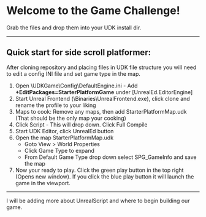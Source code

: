 <h1>Welcome to the Game Challenge!</h1>
<p>Grab the files and drop them into your UDK install dir.</p>
<hr />

<h2>Quick start for side scroll platformer:</h2>

<p>After cloning repository and placing files in UDK file structure you will need to edit a config INI file and set game type in the map.</p>

<ol>
  <li>Open \UDKGame\Config\DefaultEngine.ini - Add <strong>+EditPackages=StarterPlatformGame</strong> under [UnrealEd.EditorEngine]</li>
  <li>Start Unreal Frontend (\Binaries\UnrealFrontend.exe), click clone and rename the profile to your liking</li>
  <li>Maps to cook: Remove any maps, then add StarterPlatformMap.udk (That should be the only map your cooking)</li>
  <li>Click Script - This will drop down. Click Full Compile</li>
  <li>Start UDK Editor, click UnrealEd button</li>
  <li>Open the map StarterPlatformMap.udk
    <ul>
      <li>Goto View > World Properties</li>
      <li>Click Game Type to expand</li>
      <li>From Default Game Type drop down select SPG_GameInfo and save the map</li>
    </ul>
  </li>
  <li>Now your ready to play. Click the green play button in the top right (Opens new window). If you click the blue play button it will launch the game in the viewport.</li>
</ol>

<hr />

<p>I will be adding more about UnrealScript and where to begin building our game.</p>
